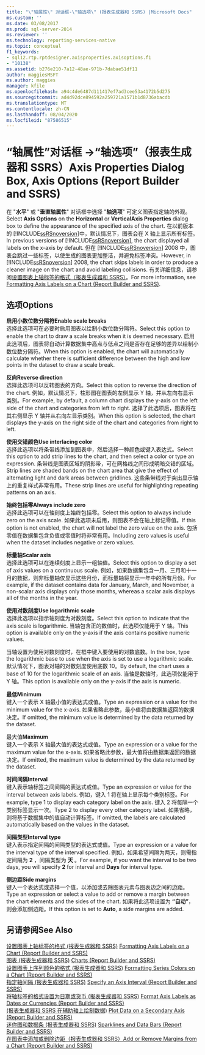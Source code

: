 ```yaml
---
title: "\"轴属性\" 对话框-\"轴选项\" (报表生成器和 SSRS) |Microsoft Docs"
ms.custom: ''
ms.date: 03/08/2017
ms.prod: sql-server-2014
ms.reviewer: ''
ms.technology: reporting-services-native
ms.topic: conceptual
f1_keywords:
- sql12.rtp.rptdesigner.axisproperties.axisoptions.f1
- "10138"
ms.assetid: b276e210-7a12-48ae-971b-7dabae51df11
author: maggiesMSFT
ms.author: maggies
manager: kfile
ms.openlocfilehash: a94c4de6487d111417ef7ad3cee53a4172b5d275
ms.sourcegitcommit: ad4d92dce894592a259721a1571b1d8736abacdb
ms.translationtype: MT
ms.contentlocale: zh-CN
ms.lasthandoff: 08/04/2020
ms.locfileid: "87586515"
---
```

# <a name="axis-properties-dialog-box-axis-options-report-builder-and-ssrs"></a><span data-ttu-id="ae114-102">“轴属性”对话框 ->“轴选项”（报表生成器和 SSRS）</span><span class="sxs-lookup"><span data-stu-id="ae114-102">Axis Properties Dialog Box, Axis Options (Report Builder and SSRS)</span></span>
  <span data-ttu-id="ae114-103">在 "**水平**" 或 "**垂直轴属性**" 对话框中选择 "**轴选项**" 可定义图表指定轴的外观。</span><span class="sxs-lookup"><span data-stu-id="ae114-103">Select **Axis Options** on the **Horizontal** or **VerticalAxis Properties** dialog box to define the appearance of the specified axis of the chart.</span></span> <span data-ttu-id="ae114-104">在以前版本的 [!INCLUDE[ssRSnoversion](../includes/ssrsnoversion-md.md)]中，默认情况下，图表会在 X 轴上显示所有标签。</span><span class="sxs-lookup"><span data-stu-id="ae114-104">In previous versions of [!INCLUDE[ssRSnoversion](../includes/ssrsnoversion-md.md)], the chart displayed all labels on the x-axis by default.</span></span> <span data-ttu-id="ae114-105">但在 [!INCLUDE[ssRSnoversion](../includes/ssrsnoversion-md.md)] 2008 中，图表会跳过一些标签，以使生成的图表更加整洁，并避免标签冲突。</span><span class="sxs-lookup"><span data-stu-id="ae114-105">However, in [!INCLUDE[ssRSnoversion](../includes/ssrsnoversion-md.md)] 2008, the chart skips labels in order to produce a cleaner image on the chart and avoid labeling collisions.</span></span> <span data-ttu-id="ae114-106">有关详细信息，请参阅[设置图表上轴标签的格式（报表生成器和 SSRS）](report-design/formatting-axis-labels-on-a-chart-report-builder-and-ssrs.md)。</span><span class="sxs-lookup"><span data-stu-id="ae114-106">For more information, see [Formatting Axis Labels on a Chart &#40;Report Builder and SSRS&#41;](report-design/formatting-axis-labels-on-a-chart-report-builder-and-ssrs.md).</span></span>  
  
## <a name="options"></a><span data-ttu-id="ae114-107">选项</span><span class="sxs-lookup"><span data-stu-id="ae114-107">Options</span></span>  
 <span data-ttu-id="ae114-108">**启用小数位数分隔符**</span><span class="sxs-lookup"><span data-stu-id="ae114-108">**Enable scale breaks**</span></span>  
 <span data-ttu-id="ae114-109">选择此选项可在必要时启用图表以绘制小数位数分隔符。</span><span class="sxs-lookup"><span data-stu-id="ae114-109">Select this option to enable the chart to draw a scale breaks when it is deemed necessary.</span></span> <span data-ttu-id="ae114-110">启用此选项后，图表将自动计算数据集中高点与低点之间是否存在足够的差异以绘制小数位数分隔符。</span><span class="sxs-lookup"><span data-stu-id="ae114-110">When this option is enabled, the chart will automatically calculate whether there is sufficient difference between the high and low points in the dataset to draw a scale break.</span></span>  
  
 <span data-ttu-id="ae114-111">**反向**</span><span class="sxs-lookup"><span data-stu-id="ae114-111">**Reverse direction**</span></span>  
 <span data-ttu-id="ae114-112">选择此选项可以反转图表的方向。</span><span class="sxs-lookup"><span data-stu-id="ae114-112">Select this option to reverse the direction of the chart.</span></span> <span data-ttu-id="ae114-113">例如，默认情况下，柱形图在图表的左侧显示 Y 轴，并从左向右显示类别。</span><span class="sxs-lookup"><span data-stu-id="ae114-113">For example, by default, a column chart displays the y-axis on the left side of the chart and categories from left to right.</span></span> <span data-ttu-id="ae114-114">选择了此选项后，图表将在其右侧显示 Y 轴并从右向左显示类别。</span><span class="sxs-lookup"><span data-stu-id="ae114-114">When this option is selected, the chart displays the y-axis on the right side of the chart and categories from right to left.</span></span>  
  
 <span data-ttu-id="ae114-115">**使用交错颜色**</span><span class="sxs-lookup"><span data-stu-id="ae114-115">**Use interlacing color**</span></span>  
 <span data-ttu-id="ae114-116">选择此选项以将条带线添加到图表中，然后选择一种颜色或键入表达式。</span><span class="sxs-lookup"><span data-stu-id="ae114-116">Select this option to add strip lines to the chart, and then select a color or type an expression.</span></span> <span data-ttu-id="ae114-117">条带线是图表区域的阴影带，可在网格线之间形成明暗交错的区域。</span><span class="sxs-lookup"><span data-stu-id="ae114-117">Strip lines are shaded bands on the chart area that give the effect of alternating light and dark areas between gridlines.</span></span> <span data-ttu-id="ae114-118">这些条带线对于突出显示轴上的重复样式非常有用。</span><span class="sxs-lookup"><span data-stu-id="ae114-118">These strip lines are useful for highlighting repeating patterns on an axis.</span></span>  
  
 <span data-ttu-id="ae114-119">**始终包括零**</span><span class="sxs-lookup"><span data-stu-id="ae114-119">**Always include zero**</span></span>  
 <span data-ttu-id="ae114-120">选择此选项可以在轴刻度上始终包括零。</span><span class="sxs-lookup"><span data-stu-id="ae114-120">Select this option to always include zero on the axis scale.</span></span> <span data-ttu-id="ae114-121">如果此选项未启用，则图表不会在轴上标记零值。</span><span class="sxs-lookup"><span data-stu-id="ae114-121">If this option is not enabled, the chart will not label the zero value on the axis.</span></span> <span data-ttu-id="ae114-122">包括零值在数据集包含负值或零值时将非常有用。</span><span class="sxs-lookup"><span data-stu-id="ae114-122">Including zero values is useful when the dataset includes negative or zero values.</span></span>  
  
 <span data-ttu-id="ae114-123">**标量轴**</span><span class="sxs-lookup"><span data-stu-id="ae114-123">**Scalar axis**</span></span>  
 <span data-ttu-id="ae114-124">选择此选项可以在连续刻度上显示一组轴值。</span><span class="sxs-lookup"><span data-stu-id="ae114-124">Select this option to display a set of axis values on a continuous scale.</span></span> <span data-ttu-id="ae114-125">例如，如果数据集包含一月、三月和十一月的数据，则非标量轴仅显示这些月份，而标量轴将显示一年中的所有月份。</span><span class="sxs-lookup"><span data-stu-id="ae114-125">For example, if the dataset contains data for January, March, and November, a non-scalar axis displays only those months, whereas a scalar axis displays all of the months in the year.</span></span>  
  
 <span data-ttu-id="ae114-126">**使用对数刻度**</span><span class="sxs-lookup"><span data-stu-id="ae114-126">**Use logarithmic scale**</span></span>  
 <span data-ttu-id="ae114-127">选择此选项以指示轴刻度为对数刻度。</span><span class="sxs-lookup"><span data-stu-id="ae114-127">Select this option to indicate that the axis scale is logarithmic.</span></span> <span data-ttu-id="ae114-128">当轴包含正的数值时，此选项仅能用于 Y 轴。</span><span class="sxs-lookup"><span data-stu-id="ae114-128">This option is available only on the y-axis if the axis contains positive numeric values.</span></span>  
  
 <span data-ttu-id="ae114-129">当轴设置为使用对数刻度时，在框中键入要使用的对数底数。</span><span class="sxs-lookup"><span data-stu-id="ae114-129">In the box, type the logarithmic base to use when the axis is set to use a logarithmic scale.</span></span> <span data-ttu-id="ae114-130">默认情况下，图表对轴的对数刻度使用底数 10。</span><span class="sxs-lookup"><span data-stu-id="ae114-130">By default, the chart uses a base of 10 for the logarithmic scale of an axis.</span></span> <span data-ttu-id="ae114-131">当轴是数轴时，此选项仅能用于 Y 轴。</span><span class="sxs-lookup"><span data-stu-id="ae114-131">This option is available only on the y-axis if the axis is numeric.</span></span>  
  
 <span data-ttu-id="ae114-132">**最低**</span><span class="sxs-lookup"><span data-stu-id="ae114-132">**Minimum**</span></span>  
 <span data-ttu-id="ae114-133">键入一个表示 X 轴最小值的表达式或值。</span><span class="sxs-lookup"><span data-stu-id="ae114-133">Type an expression or a value for the minimum value for the x-axis.</span></span> <span data-ttu-id="ae114-134">如果省略此参数，最小值将由数据集返回的数据决定。</span><span class="sxs-lookup"><span data-stu-id="ae114-134">If omitted, the minimum value is determined by the data returned by the dataset.</span></span>  
  
 <span data-ttu-id="ae114-135">最大值</span><span class="sxs-lookup"><span data-stu-id="ae114-135">**Maximum**</span></span>  
 <span data-ttu-id="ae114-136">键入一个表示 X 轴最大值的表达式或值。</span><span class="sxs-lookup"><span data-stu-id="ae114-136">Type an expression or a value for the maximum value for the x-axis.</span></span> <span data-ttu-id="ae114-137">如果省略此参数，最大值将由数据集返回的数据决定。</span><span class="sxs-lookup"><span data-stu-id="ae114-137">If omitted, the maximum value is determined by the data returned by the dataset.</span></span>  
  
 <span data-ttu-id="ae114-138">**时间间隔**</span><span class="sxs-lookup"><span data-stu-id="ae114-138">**Interval**</span></span>  
 <span data-ttu-id="ae114-139">键入表示轴标签之间间隔的表达式或值。</span><span class="sxs-lookup"><span data-stu-id="ae114-139">Type an expression or value for the interval between axis labels.</span></span> <span data-ttu-id="ae114-140">例如，键入 1 将在轴上显示每个类别标签。</span><span class="sxs-lookup"><span data-stu-id="ae114-140">For example, type 1 to display each category label on the axis.</span></span> <span data-ttu-id="ae114-141">键入 2 将每隔一个类别标签显示一次。</span><span class="sxs-lookup"><span data-stu-id="ae114-141">Type 2 to display every other category label.</span></span> <span data-ttu-id="ae114-142">如果省略，则将基于数据集中的值自动计算标签。</span><span class="sxs-lookup"><span data-stu-id="ae114-142">If omitted, the labels are calculated automatically based on the values in the dataset.</span></span>  
  
 <span data-ttu-id="ae114-143">**间隔类型**</span><span class="sxs-lookup"><span data-stu-id="ae114-143">**Interval type**</span></span>  
 <span data-ttu-id="ae114-144">键入表示指定间隔的间隔类型的表达式或值。</span><span class="sxs-lookup"><span data-stu-id="ae114-144">Type an expression or a value for the interval type of the interval specified.</span></span> <span data-ttu-id="ae114-145">例如，如果希望间隔为两天，则需指定间隔为 **2** ，间隔类型为 **天** 。</span><span class="sxs-lookup"><span data-stu-id="ae114-145">For example, if you want the interval to be two days, you will specify **2** for interval and **Days** for interval type.</span></span>  
  
 <span data-ttu-id="ae114-146">**侧边距**</span><span class="sxs-lookup"><span data-stu-id="ae114-146">**Side margins**</span></span>  
 <span data-ttu-id="ae114-147">键入一个表达式或选择一个值，以添加或去除图表元素与图表边之间的边距。</span><span class="sxs-lookup"><span data-stu-id="ae114-147">Type an expression or select a value to add or remove a margin between the chart elements and the sides of the chart.</span></span> <span data-ttu-id="ae114-148">如果将此选项设置为 **“自动”**，则会添加侧边距。</span><span class="sxs-lookup"><span data-stu-id="ae114-148">If this option is set to **Auto**, a side margins are added.</span></span>  
  
## <a name="see-also"></a><span data-ttu-id="ae114-149">另请参阅</span><span class="sxs-lookup"><span data-stu-id="ae114-149">See Also</span></span>  
 <span data-ttu-id="ae114-150">[设置图表上轴标签的格式 &#40;报表生成器和 SSRS&#41;](report-design/formatting-axis-labels-on-a-chart-report-builder-and-ssrs.md) </span><span class="sxs-lookup"><span data-stu-id="ae114-150">[Formatting Axis Labels on a Chart &#40;Report Builder and SSRS&#41;](report-design/formatting-axis-labels-on-a-chart-report-builder-and-ssrs.md) </span></span>  
 <span data-ttu-id="ae114-151">[图表 &#40;报表生成器和 SSRS&#41;](report-design/charts-report-builder-and-ssrs.md) </span><span class="sxs-lookup"><span data-stu-id="ae114-151">[Charts &#40;Report Builder and SSRS&#41;](report-design/charts-report-builder-and-ssrs.md) </span></span>  
 <span data-ttu-id="ae114-152">[设置图表上序列颜色的格式 &#40;报表生成器和 SSRS&#41;](report-design/formatting-series-colors-on-a-chart-report-builder-and-ssrs.md) </span><span class="sxs-lookup"><span data-stu-id="ae114-152">[Formatting Series Colors on a Chart &#40;Report Builder and SSRS&#41;](report-design/formatting-series-colors-on-a-chart-report-builder-and-ssrs.md) </span></span>  
 <span data-ttu-id="ae114-153">[指定轴间隔 &#40;报表生成器和 SSRS&#41;](report-design/specify-an-axis-interval-report-builder-and-ssrs.md) </span><span class="sxs-lookup"><span data-stu-id="ae114-153">[Specify an Axis Interval &#40;Report Builder and SSRS&#41;](report-design/specify-an-axis-interval-report-builder-and-ssrs.md) </span></span>  
 <span data-ttu-id="ae114-154">[将轴标签的格式设置为日期或货币 &#40;报表生成器和 SSRS&#41;](report-design/format-axis-labels-as-dates-or-currencies-report-builder-and-ssrs.md) </span><span class="sxs-lookup"><span data-stu-id="ae114-154">[Format Axis Labels as Dates or Currencies &#40;Report Builder and SSRS&#41;](report-design/format-axis-labels-as-dates-or-currencies-report-builder-and-ssrs.md) </span></span>  
 <span data-ttu-id="ae114-155">[&#40;报表生成器和 SSRS 在辅助轴上绘制数据&#41;](report-design/plot-data-on-a-secondary-axis-report-builder-and-ssrs.md) </span><span class="sxs-lookup"><span data-stu-id="ae114-155">[Plot Data on a Secondary Axis &#40;Report Builder and SSRS&#41;](report-design/plot-data-on-a-secondary-axis-report-builder-and-ssrs.md) </span></span>  
 <span data-ttu-id="ae114-156">[迷你图和数据条 &#40;报表生成器和 SSRS&#41;](report-design/sparklines-and-data-bars-report-builder-and-ssrs.md) </span><span class="sxs-lookup"><span data-stu-id="ae114-156">[Sparklines and Data Bars &#40;Report Builder and SSRS&#41;](report-design/sparklines-and-data-bars-report-builder-and-ssrs.md) </span></span>  
 [<span data-ttu-id="ae114-157">在图表中添加或删除边距（报表生成器和 SSRS）</span><span class="sxs-lookup"><span data-stu-id="ae114-157">Add or Remove Margins from a Chart &#40;Report Builder and SSRS&#41;</span></span>](report-design/add-or-remove-margins-from-a-chart-report-builder-and-ssrs.md)  
  
  
